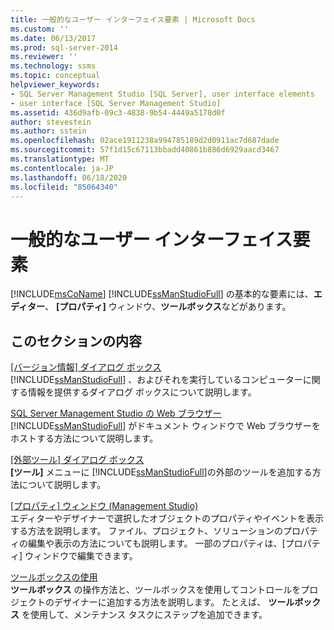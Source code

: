 ```yaml
---
title: 一般的なユーザー インターフェイス要素 | Microsoft Docs
ms.custom: ''
ms.date: 06/13/2017
ms.prod: sql-server-2014
ms.reviewer: ''
ms.technology: ssms
ms.topic: conceptual
helpviewer_keywords:
- SQL Server Management Studio [SQL Server], user interface elements
- user interface [SQL Server Management Studio]
ms.assetid: 436d9afb-09c3-4838-9b54-4449a5178d0f
author: stevestein
ms.author: sstein
ms.openlocfilehash: 02ace1911238a994785189d2d0911ac7d687dade
ms.sourcegitcommit: 57f1d15c67113bbadd40861b886d6929aacd3467
ms.translationtype: MT
ms.contentlocale: ja-JP
ms.lasthandoff: 06/18/2020
ms.locfileid: "85064340"
---
```

# <a name="general-user-interface-elements"></a>一般的なユーザー インターフェイス要素
  [!INCLUDE[msCoName](../includes/msconame-md.md)] [!INCLUDE[ssManStudioFull](../includes/ssmanstudiofull-md.md)] の基本的な要素には、**エディター**、 **[プロパティ]** ウィンドウ、**ツールボックス**などがあります。  
  
## <a name="in-this-section"></a>このセクションの内容  
 [[バージョン情報] ダイアログ ボックス](about-dialog-box.md)  
 [!INCLUDE[ssManStudioFull](../includes/ssmanstudiofull-md.md)] 、およびそれを実行しているコンピューターに関する情報を提供するダイアログ ボックスについて説明します。  
  
 [SQL Server Management Studio の Web ブラウザー](sql-server-management-studio-web-browser.md)  
 [!INCLUDE[ssManStudioFull](../includes/ssmanstudiofull-md.md)] がドキュメント ウィンドウで Web ブラウザーをホストする方法について説明します。  
  
 [[外部ツール] ダイアログ ボックス](external-tools-dialog-box.md)  
 **[ツール]** メニューに [!INCLUDE[ssManStudioFull](../includes/ssmanstudiofull-md.md)]の外部のツールを追加する方法について説明します。  
  
 [[プロパティ] ウィンドウ &#40;Management Studio&#41;](properties-window-management-studio.md)  
 エディターやデザイナーで選択したオブジェクトのプロパティやイベントを表示する方法を説明します。 ファイル、プロジェクト、ソリューションのプロパティの編集や表示の方法についても説明します。 一部のプロパティは、[プロパティ] ウィンドウで編集できます。  
  
 [ツールボックスの使用](use-the-toolbox.md)  
 **ツールボックス** の操作方法と、ツールボックスを使用してコントロールをプロジェクトのデザイナーに追加する方法を説明します。 たとえば、 **ツールボックス** を使用して、メンテナンス タスクにステップを追加できます。  
  
  
